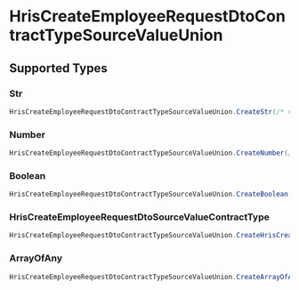# HrisCreateEmployeeRequestDtoContractTypeSourceValueUnion


## Supported Types

### Str

```csharp
HrisCreateEmployeeRequestDtoContractTypeSourceValueUnion.CreateStr(/* values here */);
```

### Number

```csharp
HrisCreateEmployeeRequestDtoContractTypeSourceValueUnion.CreateNumber(/* values here */);
```

### Boolean

```csharp
HrisCreateEmployeeRequestDtoContractTypeSourceValueUnion.CreateBoolean(/* values here */);
```

### HrisCreateEmployeeRequestDtoSourceValueContractType

```csharp
HrisCreateEmployeeRequestDtoContractTypeSourceValueUnion.CreateHrisCreateEmployeeRequestDtoSourceValueContractType(/* values here */);
```

### ArrayOfAny

```csharp
HrisCreateEmployeeRequestDtoContractTypeSourceValueUnion.CreateArrayOfAny(/* values here */);
```
